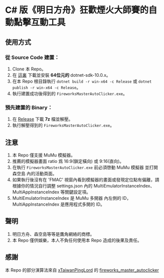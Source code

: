 # C# 版《明日方舟》狂歡煙火大師賽的自動點擊互動工具
## 使用方式
### 從 Source Code 建置：
1. Clone 本 Repo。
2. 在 [這裏](https://github.com/dotnet/sdk/blob/main/documentation/package-table.md) 下載並安裝 **64位元的** dotnet-sdk-10.0.x。
3. 在本 Repo 根目錄執行 `dotnet build -r win-x64 -c Release` 或 `dotnet publish -r win-x64 -c Release`。
4. 執行建置成功後得到的 `FireworksMasterAutoClicker.exe`。

### 預先建置的 Binary：
1. 在 [Release](https://github.com/ksharperd/FireworksMaster.AutoClicker/releases) 下載 **7z** 檔並解壓。
2. 執行解壓得到的 `FireworksMasterAutoClicker.exe`。

## 注意
1. 本 Repo 僅支援 MuMu 模擬器。
2. 推薦的模擬器畫面 ratio 爲 16:9(鎖定橫向) 或 9:16(直向)。
3. 在執行 `FireworksMasterAutoClicker.exe` 前必須啓動 MuMu 模擬器 並打開 森空島 內的活動頁面。
4. 如果執行後沒有在 'FMAC' 視窗內看到模擬器的畫面或發現定位點有偏離，請根據你的情況自行調整 settings.json 內的 MultiEmulatorInstanceIndex、MultiAppInstanceIndex 等關鍵設定項。
5. MultiEmulatorInstanceIndex 是 MuMu 多開器 內左側的 ID，MultiAppInstanceIndex 是應用程式多開的 ID。

## 聲明
1. 明日方舟、森空島等等是鷹角網絡的商標。
2. 本 Repo 僅供娛樂，本人不負任何使用本 Repo 造成的後果及責任。

## 感謝
本 Repo 的部分演算法來自 [xTaiwanPingLord](https://github.com/xTaiwanPingLord) 的 [fireworks_master_autoclicker](https://github.com/xTaiwanPingLord/fireworks_master_autoclicker)